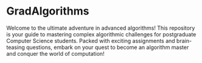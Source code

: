 # GradAlgorithms
Welcome to the ultimate adventure in advanced algorithms! This repository is your guide to mastering complex algorithmic challenges for postgraduate Computer Science students. Packed with exciting assignments and brain-teasing questions, embark on your quest to become an algorithm master and conquer the world of computation! 
